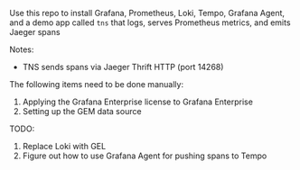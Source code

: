 Use this repo to install Grafana, Prometheus, Loki, Tempo, Grafana Agent, and a demo app called `tns` that logs, serves Prometheus metrics, and emits Jaeger spans

Notes:  
* TNS sends spans via Jaeger Thrift HTTP (port 14268)

The following items need to be done manually:
1. Applying the Grafana Enterprise license to Grafana Enterprise
1. Setting up the GEM data source

TODO:
1. Replace Loki with GEL
1. Figure out how to use Grafana Agent for pushing spans to Tempo
